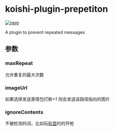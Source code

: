# koishi-plugin-prepetiton

[![npm](https://img.shields.io/npm/v/koishi-plugin-prepetiton?style=flat-square)](https://www.npmjs.com/package/koishi-plugin-prepetiton)

A plugin to prevent repeated messages

## 参数

### maxRepeat

允许重复的最大次数

### imageUrl

如果选择发送表情包打断+1 则会发送该路径指向的图片

### ignoreContents

不被检测的词，比如玩[轮盘](https://github.com/aDarkMaker/BotTool/tree/main/external/roulette)时的开枪
